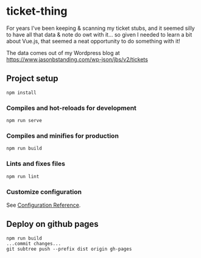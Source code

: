 # ticket-thing

For years I've been keeping & scanning my ticket stubs, and it seemed silly to have all that data & note do owt with it... so given I needed to learn a bit about Vue.js, that seemed a neat opportunity to do something with it!

The data comes out of my Wordpress blog at https://www.jasonbstanding.com/wp-json/jbs/v2/tickets

## Project setup

```
npm install
```

### Compiles and hot-reloads for development

```
npm run serve
```

### Compiles and minifies for production

```
npm run build
```

### Lints and fixes files

```
npm run lint
```

### Customize configuration

See [Configuration Reference](https://cli.vuejs.org/config/).

## Deploy on github pages

```
npm run build
...commit changes...
git subtree push --prefix dist origin gh-pages
```
